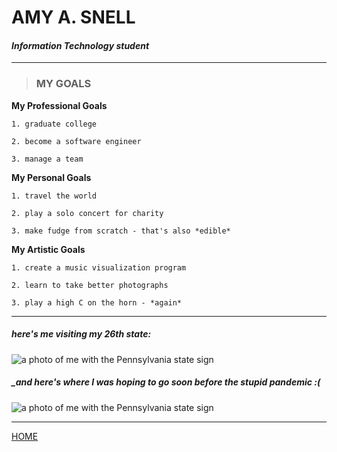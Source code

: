 <!---it1040-2000 markdown goals page--->



# AMY A. SNELL

#### _Information Technology student_

---

> ### MY GOALS

**My Professional Goals**

    1. graduate college
    
    2. become a software engineer
    
    3. manage a team
    
**My Personal Goals**

    1. travel the world
    
    2. play a solo concert for charity
    
    3. make fudge from scratch - that's also *edible*
    
**My Artistic Goals**

    1. create a music visualization program 
    
    2. learn to take better photographs
    
    3. play a high C on the horn - *again*
    
---

##### _here's me visiting my 26th state:_

<html><img src="https://user-images.githubusercontent.com/60243135/80469346-0d0d3580-8906-11ea-9380-5d2584782d5f.jpg" alt="a photo of me with the Pennsylvania state sign" style="width 400px,height 300px"></html>

##### _and here's where I was hoping to go soon before the stupid pandemic :(

<html><img src="https://cdn.pixabay.com/photo/2016/11/29/07/59/architecture-1868265_960_720.jpg" alt="a photo of me with the Pennsylvania state sign" style="width 400px,height 300px"></html>




---

[HOME](README.md)

